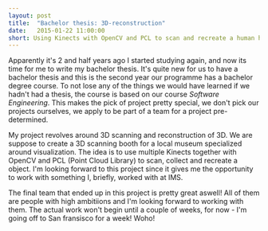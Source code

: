 ```yaml
---
layout: post
title:  "Bachelor thesis: 3D-reconstruction"
date:   2015-01-22 11:00:00
short: Using Kinects with OpenCV and PCL to scan and recreate a human head.
---
```


Apparently it's 2 and half years ago I started studying again, and now its time for me to write my bachelor thesis. It's quite new for us to have a bachelor thesis and this is the second year our programme has a bachelor degree course. To not lose any of the things we would have learned if we hadn't had a thesis, the course is based on our course *Software Engineering*. This makes the pick of project pretty special, we don't pick our projects ourselves, we apply to be part of a team for a project pre-determined.

My project revolves around 3D scanning and reconstruction of 3D. We are suppose to create a 3D scanning booth for a local museum specialized around visualization. The idea is to use multiple Kinects together with OpenCV and PCL (Point Cloud Library) to scan, collect and recreate a object. I'm looking forward to this project since it gives me the opportunity to work with something I, briefly, worked with at IMS.

The final team that ended up in this project is pretty great aswell! All of them are people with high ambitiions and I'm looking forward to working with them. The actual work won't begin until a couple of weeks, for now - I'm going off to San fransisco for a week! Woho!